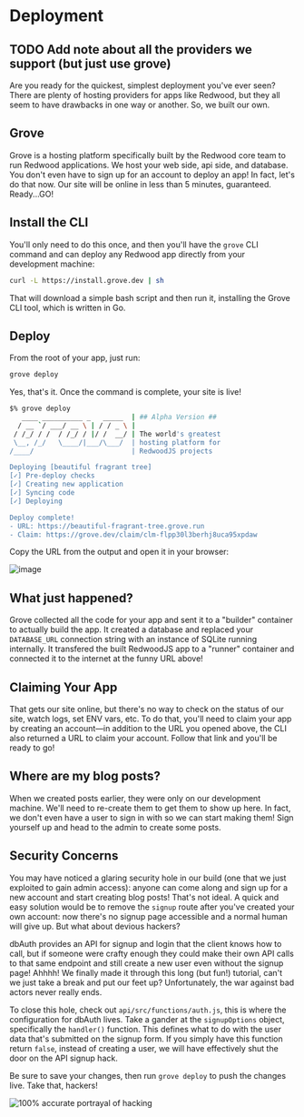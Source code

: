 # Deployment

## TODO Add note about all the providers we support (but just use grove)

Are you ready for the quickest, simplest deployment you've ever seen? There are plenty of hosting providers for apps like Redwood, but they all seem to have drawbacks in one way or another. So, we built our own.

## Grove

Grove is a hosting platform specifically built by the Redwood core team to run Redwood applications. We host your web side, api side, and database. You don't even have to sign up for an account to deploy an app! In fact, let's do that now. Our site will be online in less than 5 minutes, guaranteed. Ready...GO!

## Install the CLI

You'll only need to do this once, and then you'll have the `grove` CLI command and can deploy any Redwood app directly from your development machine:

```bash
curl -L https://install.grove.dev | sh
```

That will download a simple bash script and then run it, installing the Grove CLI tool, which is written in Go.

## Deploy

From the root of your app, just run:

```bash
grove deploy
```

Yes, that's it. Once the command is complete, your site is live!

```bash
$% grove deploy
   ____ __________ _   _____  | ## Alpha Version ##
  / __ `/ ___/ __ \ | / / _ \ |
 / /_/ / /  / /_/ / |/ /  __/ | The world's greatest
 \__, /_/   \____/|___/\___/  | hosting platform for
/____/                        | RedwoodJS projects

Deploying [beautiful fragrant tree]
[✓] Pre-deploy checks
[✓] Creating new application
[✓] Syncing code
[✓] Deploying

Deploy complete!
- URL: https://beautiful-fragrant-tree.grove.run
- Claim: https://grove.dev/claim/clm-flpp30l3berhj8uca95xpdaw
```

Copy the URL from the output and open it in your browser:

![image](https://user-images.githubusercontent.com/300/145901020-1c33bb74-78f9-415e-a8c8-c8873bd6630f.png)

## What just happened?

Grove collected all the code for your app and sent it to a "builder" container to actually build the app. It created a database and replaced your `DATABASE_URL` connection string with an instance of SQLite running internally. It transfered the built RedwoodJS app to a "runner" container and connected it to the internet at the funny URL above!

## Claiming Your App

That gets our site online, but there's no way to check on the status of our site, watch logs, set ENV vars, etc. To do that, you'll need to claim your app by creating an account—in addition to the URL you opened above, the CLI also returned a URL to claim your account. Follow that link and you'll be ready to go!

## Where are my blog posts?

When we created posts earlier, they were only on our development machine. We'll need to re-create them to get them to show up here. In fact, we don't even have a user to sign in with so we can start making them! Sign yourself up and head to the admin to create some posts.

## Security Concerns

You may have noticed a glaring security hole in our build (one that we just exploited to gain admin access): anyone can come along and sign up for a new account and start creating blog posts! That's not ideal. A quick and easy solution would be to remove the `signup` route after you've created your own account: now there's no signup page accessible and a normal human will give up. But what about devious hackers?

dbAuth provides an API for signup and login that the client knows how to call, but if someone were crafty enough they could make their own API calls to that same endpoint and still create a new user even without the signup page! Ahhhh! We finally made it through this long (but fun!) tutorial, can't we just take a break and put our feet up? Unfortunately, the war against bad actors never really ends.

To close this hole, check out `api/src/functions/auth.js`, this is where the configuration for dbAuth lives. Take a gander at the `signupOptions` object, specifically the `handler()` function. This defines what to do with the user data that's submitted on the signup form. If you simply have this function return `false`, instead of creating a user, we will have effectively shut the door on the API signup hack.

Be sure to save your changes, then run `grove deploy` to push the changes live. Take that, hackers!

![100% accurate portrayal of hacking](https://user-images.githubusercontent.com/300/152592915-609747f9-3d68-4d72-8cd8-e120ef83b640.gif)
